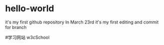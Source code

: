 # hello-world
it's my first github repository In March 23rd
it's my first editing and commit for branch

#学习网站
w3cSchool
